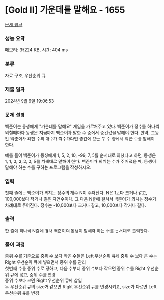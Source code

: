 # [Gold II] 가운데를 말해요 - 1655 

[문제 링크](https://www.acmicpc.net/problem/1655) 

### 성능 요약

메모리: 35224 KB, 시간: 404 ms

### 분류

자료 구조, 우선순위 큐

### 제출 일자

2024년 9월 6일 19:06:53

### 문제 설명

<p>백준이는 동생에게 "가운데를 말해요" 게임을 가르쳐주고 있다. 백준이가 정수를 하나씩 외칠때마다 동생은 지금까지 백준이가 말한 수 중에서 중간값을 말해야 한다. 만약, 그동안 백준이가 외친 수의 개수가 짝수개라면 중간에 있는 두 수 중에서 작은 수를 말해야 한다.</p>

<p>예를 들어 백준이가 동생에게 1, 5, 2, 10, -99, 7, 5를 순서대로 외쳤다고 하면, 동생은 1, 1, 2, 2, 2, 2, 5를 차례대로 말해야 한다. 백준이가 외치는 수가 주어졌을 때, 동생이 말해야 하는 수를 구하는 프로그램을 작성하시오.</p>

### 입력 

 <p>첫째 줄에는 백준이가 외치는 정수의 개수 N이 주어진다. N은 1보다 크거나 같고, 100,000보다 작거나 같은 자연수이다. 그 다음 N줄에 걸쳐서 백준이가 외치는 정수가 차례대로 주어진다. 정수는 -10,000보다 크거나 같고, 10,000보다 작거나 같다.</p>

### 출력 

 <p>한 줄에 하나씩 N줄에 걸쳐 백준이의 동생이 말해야 하는 수를 순서대로 출력한다.</p>

### 풀이 과정

중위 수를 기준으로 중위 수 보다 작은 수들은 Left 우선순위 큐에 중위 수 보다 큰 수는 Right 우선순위 큐에 넣으면서 중위 수를 관리<br>
첫번째 수를 중위 수로 정하고, 다음 수부터 중위 수보다 작으면 중위 수를 Right 우선순위 큐에 넣고, 중위 수를 변경<br>
중위 수보다 크면 Right 우선순위 큐에 삽입<br>
두 우선순위 큐의 size가 같으면 Right 우선순위 큐를 변경시키고, size가 다르면 Left 우선순위 큐를 변경<br>